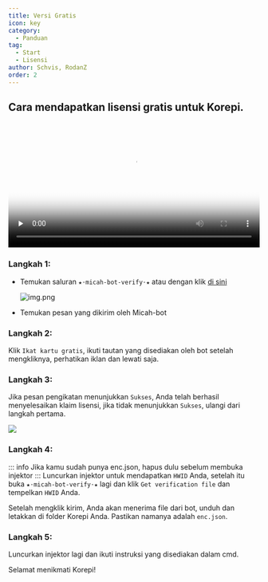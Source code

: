 ```yaml
---
title: Versi Gratis
icon: key
category:
  - Panduan
tag:
  - Start
  - Lisensi
author: Schvis, RodanZ
order: 2
---
```


## Cara mendapatkan lisensi gratis untuk Korepi.

<video controls preload="none" width="100%" poster="https://nextcloud.atruicardona.xyz/s/fg2DdCy5B2272wf/preview"><source src="https://nextcloud.atruicardona.xyz/s/fg2DdCy5B2272wf/download" type="video/mp4"></video>

### Langkah 1:
- Temukan saluran `★⋅micah-bot-verify⋅★` atau dengan klik [di sini](https://discord.com/channels/1069057220802781265/1203687333107335198)

  ![img.png](/assets/images/docs/202402/verify-1.png)
- Temukan pesan yang dikirim oleh Micah-bot

### Langkah 2:
Klik `Ikat kartu gratis`, ikuti tautan yang disediakan oleh bot setelah mengkliknya, perhatikan iklan dan lewati saja.

### Langkah 3:
Jika pesan pengikatan menunjukkan `Sukses`, Anda telah berhasil menyelesaikan klaim lisensi, jika tidak menunjukkan `Sukses`, ulangi dari langkah pertama.

![](/assets/images/docs/202312/success.png)
### Langkah 4:
::: info Jika kamu sudah punya enc.json, hapus dulu sebelum membuka injektor
:::
Luncurkan injektor untuk mendapatkan `HWID` Anda, setelah itu buka `★⋅micah-bot-verify⋅★` lagi dan klik `Get verification file` dan tempelkan `HWID` Anda.


Setelah mengklik kirim, Anda akan menerima file dari bot, unduh dan letakkan di folder Korepi Anda. Pastikan namanya adalah `enc.json`.

### Langkah 5:
Luncurkan injektor lagi dan ikuti instruksi yang disediakan dalam cmd.

Selamat menikmati Korepi!